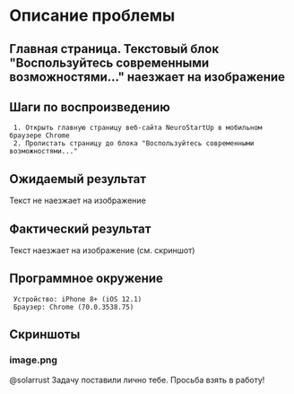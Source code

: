 # Описание проблемы

## Главная страница. Текстовый блок "Воспользуйтесь современными возможностями..." наезжает на изображение

## Шаги по воспроизведению
     1. Открыть главную страницу веб-сайта NeuroStartUp в мобильном браузере Chrome
     2. Пролистать страницу до блока "Воспользуйтесь современными возможностями..."

## Ожидаемый результат
Текст не наезжает на изображение

## Фактический результат
Текст наезжает на изображение (см. скриншот)

## Программное окружение
     Устройство: iPhone 8+ (iOS 12.1)
     Браузер: Chrome (70.0.3538.75)

## Скриншоты
### image.png

@solarrust Задачу поставили лично тебе. Просьба взять в работу!
